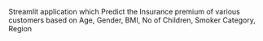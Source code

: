 Streamlit application which Predict the Insurance premium of various customers based on Age, Gender, BMI, No of Children, Smoker Category, Region



